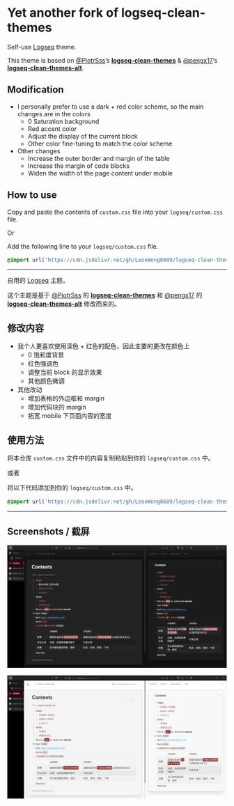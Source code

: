 # Yet another fork of logseq-clean-themes

Self-use [Logseq](https://logseq.com/) theme.

This theme is based on [@PiotrSss](https://github.com/PiotrSss)’s **[logseq-clean-themes](https://github.com/PiotrSss/logseq-clean-themes)** & [@pengx17](https://github.com/pengx17)’s **[logseq-clean-themes-alt](https://github.com/pengx17/logseq-clean-themes-alt)**.

## Modification

- I personally prefer to use a dark + red color scheme, so the main changes are in the colors
  - 0 Saturation background
  - Red accent color
  - Adjust the display of the current block
  - Other color fine-tuning to match the color scheme
- Other changes
  - Increase the outer border and margin of the table
  - Increase the margin of code blocks
  - Widen the width of the page content under mobile

## How to use

Copy and paste the contents of `custom.css` file into your `logseq/custom.css` file.

Or

Add the following line to your `logseq/custom.css` file.

```css
@import url('https://cdn.jsdelivr.net/gh/LeonWong0609/logseq-clean-themes-red@main/custom.css');
```

---

自用的 [Logseq](https://logseq.com/) 主题。

这个主题是基于 [@PiotrSss](https://github.com/PiotrSss) 的 **[logseq-clean-themes](https://github.com/PiotrSss/logseq-clean-themes)** 和 [@pengx17](https://github.com/pengx17) 的 **[logseq-clean-themes-alt](https://github.com/pengx17/logseq-clean-themes-alt)** 修改而来的。

## 修改内容

- 我个人更喜欢使用深色 + 红色的配色，因此主要的更改在颜色上
  - 0 饱和度背景
  - 红色强调色
  - 调整当前 block 的显示效果
  - 其他颜色微调
- 其他改动
  - 增加表格的外边框和 margin
  - 增加代码块的 margin
  - 拓宽 mobile 下页面内容的宽度

## 使用方法

将本仓库 `custom.css` 文件中的内容复制粘贴到你的 `logseq/custom.css` 中。

或者

将以下代码添加到你的 `logseq/custom.css` 中。

```css
@import url('https://cdn.jsdelivr.net/gh/LeonWong0609/logseq-clean-themes-red@main/custom.css');
```

---

## Screenshots / 截屏

![dark](https://raw.githubusercontent.com/LeonWong0609/LeonPicbed/master/20210504142409.png)

![light](https://raw.githubusercontent.com/LeonWong0609/LeonPicbed/master/20210504142511.png)
